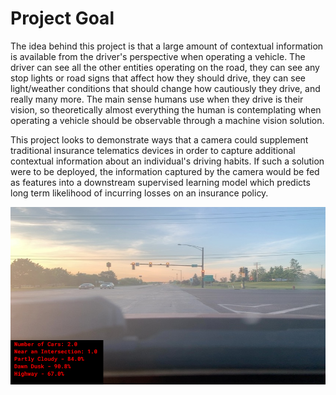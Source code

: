 # Project Goal

The idea behind this project is that a large amount of contextual information is available from the driver's perspective when operating a vehicle. The driver can see all the other entities operating on the road, they can see any stop lights or road signs that affect how they should drive, they can see light/weather conditions that should change how cautiously they drive, and really many more. The main sense humans use when they drive is their vision, so theoretically almost everything the human is contemplating when operating a vehicle should be observable through a machine vision solution.

This project looks to demonstrate ways that a camera could supplement traditional insurance telematics devices in order to capture additional contextual information about an individual's driving habits. If such a solution were to be deployed, the information captured by the camera would be fed as features into a downstream supervised learning model which predicts long term likelihood of incurring losses on an insurance policy.

![](images/single_image_labels.png)
